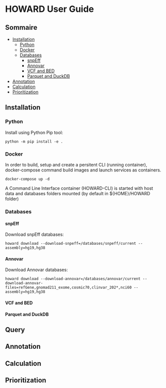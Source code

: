 # HOWARD User Guide

## Sommaire
- [Installation](#installation)
  - [Python](#python)
  - [Docker](#docker)
  - [Databases](#databases)
    - [snpEff](#snpeff)
    - [Annovar](#annovar)
    - [VCF and BED](#vcf-and-bed)
    - [Parquet and DuckDB](#parquet-and-duckdb)
- [Annotation](#annotation)
- [Calculation](#calculation)
- [Prioritization](#prioritization)



## Installation

### Python

Install using Python Pip tool:
```
python -m pip install -e .
```

### Docker

In order to build, setup and create a persitent CLI (running container), docker-compose command build images and launch services as containers.

```
docker-compose up -d
```

A Command Line Interface container (HOWARD-CLI) is started with host data and databases folders mounted (by default in ${HOME}/HOWARD folder)

### Databases

#### snpEff

Download snpEff databases:
```
howard download --download-snpeff=/databases/snpeff/current --assembly=hg19,hg38
```

#### Annovar

Download Annovar databases:
```
howard download --download-annovar=/databases/annovar/current --download-annovar-files=refGene,gnomad211_exome,cosmic70,clinvar_202*,nci60 --assembly=hg19,hg38
```

#### VCF and BED

#### Parquet and DuckDB

## Query

## Annotation

## Calculation

## Prioritization


